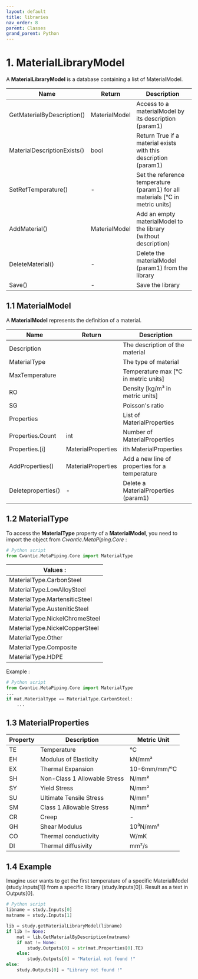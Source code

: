 ```yaml
---
layout: default
title: libraries
nav_order: 8
parent: Classes
grand_parent: Python
---
```


# 1. MaterialLibraryModel

A **MaterialLibraryModel** is a database containing a list of MaterialModel.

| Name | Return | Description |
| --- | ----------- | ----------- |
| GetMaterialByDescription() | MaterialModel | Access to a materialModel by its description (param1) |
| MaterialDescriptionExists() | bool | Return True if a material exists with this description (param1) |
| SetRefTemperature() | - | Set the reference temperature (param1) for all materials [°C in metric units] |
| AddMaterial() | MaterialModel | Add an empty materialModel to the library (without description) |
| DeleteMaterial() | - | Delete the materialModel (param1) from the library |
| Save() | - | Save the library |

## 1.1 MaterialModel

A **MaterialModel** represents the definition of a material.

| Name | Return | Description |
| --- | ----------- | ----------- |
| Description |  | The description of the material |
| MaterialType |  | The type of material |
| MaxTemperature |  | Temperature max [°C in metric units] |
| RO |  | Density [kg/m³ in metric units] |
| SG |  | Poisson's ratio |
| Properties |  | List of MaterialProperties |
| Properties.Count | int | Number of MaterialProperties |
| Properties.[i] | MaterialProperties | ith MaterialProperties |
| AddProperties() | MaterialProperties | Add a new line of properties for a temperature |
| Deleteproperties() | - | Delete a MaterialProperties (param1) |

## 1.2 MaterialType

To access the **MaterialType** property of a **MaterialModel**, you need to import the object from *Cwantic.MetaPiping.Core* :

```python
# Python script   
from Cwantic.MetaPiping.Core import MaterialType
```

| Values : |
| --- | 
| MaterialType.CarbonSteel | 
| MaterialType.LowAlloySteel | 
| MaterialType.MartensiticSteel | 
| MaterialType.AusteniticSteel |
| MaterialType.NickelChromeSteel | 
| MaterialType.NickelCopperSteel | 
| MaterialType.Other |
| MaterialType.Composite | 
| MaterialType.HDPE | 

Example :

```python
# Python script   
from Cwantic.MetaPiping.Core import MaterialType
...
if mat.MaterialType == MaterialType.CarbonSteel:
    ...
```

## 1.3 MaterialProperties

| Property | Description | Metric Unit |
| -------- | ----------- | ----------- |
| TE | Temperature | °C |
| EH | Modulus of Elasticity | kN/mm² |
| EX | Thermal Expansion | 10-6mm/mm/°C |
| SH | Non-Class 1 Allowable Stress | N/mm² |
| SY | Yield Stress | N/mm² |
| SU | Ultimate Tensile Stress | N/mm² |
| SM | Class 1 Allowable Stress | N/mm² |
| CR | Creep | - |
| GH | Shear Modulus | 10³N/mm² |
| CO | Thermal conductivity | W/mK |
| DI | Thermal diffusivity | mm²/s |

## 1.4 Example

Imagine user wants to get the first temperature of a specific MaterialModel (study.Inputs[1]) from a specific library (study.Inputs[0]). Result as a text in Outputs[0].

```python
# Python script   
libname = study.Inputs[0]
matname = study.Inputs[1]

lib = study.getMaterialLibraryModel(libname)
if lib != None:
    mat = lib.GetMaterialByDescription(matname)
    if mat != None:
        study.Outputs[0] = str(mat.Properties[0].TE)
    else:
        study.Outputs[0] = "Material not found !"
else:
    study.Outputs[0] = "Library not found !"
```